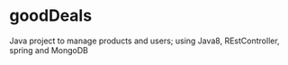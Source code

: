 # goodDeals
Java project to manage products and users; using Java8, REstController, spring and MongoDB
